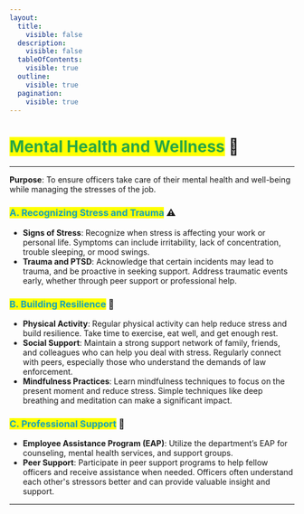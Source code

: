 ```yaml
---
layout:
  title:
    visible: false
  description:
    visible: false
  tableOfContents:
    visible: true
  outline:
    visible: true
  pagination:
    visible: true
---
```


# <mark style="color:#28a745;">Mental Health and Wellness</mark> 🧠

***

**Purpose**: To ensure officers take care of their mental health and well-being while managing the stresses of the job.

### <mark style="color:#17a2b8;">**A. Recognizing Stress and Trauma**</mark> ⚠️

* **Signs of Stress**: Recognize when stress is affecting your work or personal life. Symptoms can include irritability, lack of concentration, trouble sleeping, or mood swings.
* **Trauma and PTSD**: Acknowledge that certain incidents may lead to trauma, and be proactive in seeking support. Address traumatic events early, whether through peer support or professional help.

### <mark style="color:#17a2b8;">**B. Building Resilience**</mark> 💪

* **Physical Activity**: Regular physical activity can help reduce stress and build resilience. Take time to exercise, eat well, and get enough rest.
* **Social Support**: Maintain a strong support network of family, friends, and colleagues who can help you deal with stress. Regularly connect with peers, especially those who understand the demands of law enforcement.
* **Mindfulness Practices**: Learn mindfulness techniques to focus on the present moment and reduce stress. Simple techniques like deep breathing and meditation can make a significant impact.

### <mark style="color:#17a2b8;">**C. Professional Support**</mark> 👥

* **Employee Assistance Program (EAP)**: Utilize the department’s EAP for counseling, mental health services, and support groups.
* **Peer Support**: Participate in peer support programs to help fellow officers and receive assistance when needed. Officers often understand each other's stressors better and can provide valuable insight and support.

***
